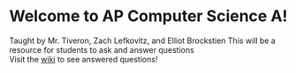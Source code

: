 # Welcome to AP Computer Science A!
Taught by Mr. Tiveron, Zach Lefkovitz, and Elliot Brockstien
This will be a resource for students to ask and answer questions \
Visit the [wiki](https://github.com/i-am-zach/AP-CS-A/wiki) to see answered questions!

